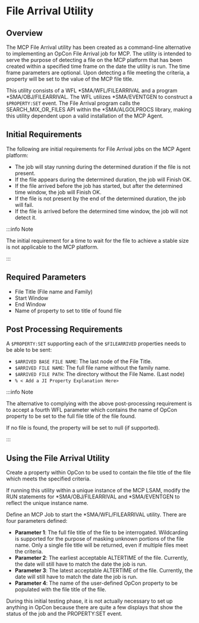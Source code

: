 # File Arrival Utility

## Overview

The MCP File Arrival utility has been created as a command-line alternative to implementing an OpCon File Arrival job for MCP. The utility is intended to serve the purpose of detecting a file on the MCP platform that has been created within a specified time frame on the date the utility is run. The time frame parameters are optional. Upon detecting a file meeting the criteria, a property will be set to the value of the MCP file title.
 
This utility consists of a WFL \*SMA/WFL/FILEARRIVAL and a program \*SMA/OBJ/FILEARRIVAL. The WFL utilizes \*SMA/EVENTGEN to construct a ```$PROPERTY:SET``` event. The File Arrival program calls the SEARCH_MIX_OR_FILES API within the \*SMA/ALGOLPROCS library, making this utility dependent upon a valid installation of the MCP Agent.

## Initial Requirements

The following are initial requirements for File Arrival jobs on the MCP Agent platform:

* The job will stay running during the determined duration if the file is not present.
* If the file appears during the determined duration, the job will Finish OK.
* If the file arrived before the job has started, but after the determined time window, the job will Finish OK.
* If the file is not present by the end of the determined duration, the job will fail.
* If the file is arrived before the determined time window, the job will not detect it.
 
:::info Note 

The initial requirement for a time to wait for the file to achieve a stable size is not applicable to the MCP platform.

:::

## Required Parameters

* File Title (File name and Family)
* Start Window
* End Window
* Name of property to set to title of found file

## Post Processing Requirements

A ```$PROPERTY:SET``` supporting each of the ```$FILEARRIVED``` properties needs to be able to be sent:

* ```$ARRIVED BASE FILE NAME```: The last node of the File Title.
* ```$ARRIVED FILE NAME```: The full file name without the family name.
* ```$ARRIVED FILE PATH```: The directory without the File Name. (Last node)
* ```% < Add a JI Property Explanation Here>```


:::info Note

The alternative to complying with the above post-processing requirement is to accept a fourth WFL parameter which contains the name of OpCon property to be set to the full file title of the file found.

If no file is found, the property will be set to null (if supported).

:::

## Using the File Arrival Utility

Create a property within OpCon to be used to contain the file title of the file which meets the specified criteria.
 
If running this utility within a unique instance of the MCP LSAM, modify the RUN statements for \*SMA/OBJ/FILEARRIVAL and \*SMA/EVENTGEN to reflect the unique instance name.
 
Define an MCP Job to start the \*SMA/WFL/FILEARRIVAL utility. There are four parameters defined:

* **Parameter 1**: The full file title of the file to be interrogated. Wildcarding is supported for the purpose of masking unknown portions of the file name. Only a single file title will be returned, even if multiple files meet the criteria.
* **Parameter 2**: The earliest acceptable ALTERTIME of the file. Currently, the date will still have to match the date the job is run.
* **Parameter 3**: The latest acceptable ALTERTIME of the file. Currently, the date will still have to match the date the job is run.
* **Parameter 4**: The name of the user-defined OpCon property to be populated with the file title of the file.

During this initial testing phase, it is not actually necessary to set up anything in OpCon because there are quite a few displays that show the status of the job and the PROPERTY:SET event.
 